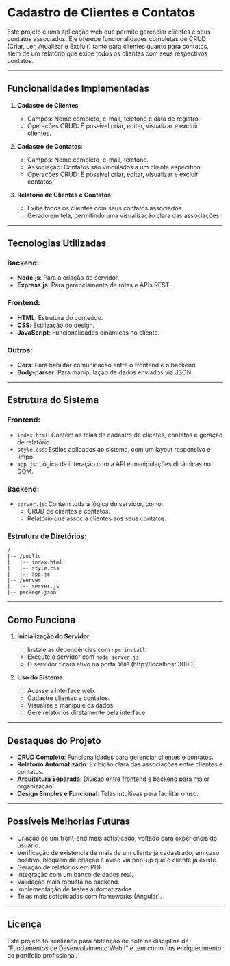 # Cadastro de Clientes e Contatos

Este projeto é uma aplicação web que permite gerenciar clientes e seus contatos associados. Ele oferece funcionalidades completas de CRUD (Criar, Ler, Atualizar e Excluir) tanto para clientes quanto para contatos, além de um relatório que exibe todos os clientes com seus respectivos contatos.

---

## Funcionalidades Implementadas

1. **Cadastro de Clientes**:
   - Campos: Nome completo, e-mail, telefone e data de registro.
   - Operações CRUD: É possível criar, editar, visualizar e excluir clientes.

2. **Cadastro de Contatos**:
   - Campos: Nome completo, e-mail, telefone.
   - Associação: Contatos são vinculados a um cliente específico.
   - Operações CRUD: É possível criar, editar, visualizar e excluir contatos.

3. **Relatório de Clientes e Contatos**:
   - Exibe todos os clientes com seus contatos associados.
   - Gerado em tela, permitindo uma visualização clara das associações.

---

## Tecnologias Utilizadas

### Backend:
- **Node.js**: Para a criação do servidor.
- **Express.js**: Para gerenciamento de rotas e APIs REST.

### Frontend:
- **HTML**: Estrutura do conteúdo.
- **CSS**: Estilização do design.
- **JavaScript**: Funcionalidades dinâmicas no cliente.

### Outros:
- **Cors**: Para habilitar comunicação entre o frontend e o backend.
- **Body-parser**: Para manipulação de dados enviados via JSON.

---

## Estrutura do Sistema

### Frontend:
- `index.html`: Contém as telas de cadastro de clientes, contatos e geração de relatório.
- `style.css`: Estilos aplicados ao sistema, com um layout responsivo e limpo.
- `app.js`: Lógica de interação com a API e manipulações dinâmicas no DOM.

### Backend:
- `server.js`: Contém toda a lógica do servidor, como:
  - CRUD de clientes e contatos.
  - Relatório que associa clientes aos seus contatos.

### Estrutura de Diretórios:
```
/
|-- /public
|   |-- index.html
|   |-- style.css
|   |-- app.js
|-- /server
|   |-- server.js
|-- package.json
```

---

## Como Funciona

1. **Inicialização do Servidor**:
   - Instale as dependências com `npm install`.
   - Execute o servidor com `node server.js`.
   - O servidor ficará ativo na porta `3000` (http://localhost:3000).

2. **Uso do Sistema**:
   - Acesse a interface web.
   - Cadastre clientes e contatos.
   - Visualize e manipule os dados.
   - Gere relatórios diretamente pela interface.

---

## Destaques do Projeto

- **CRUD Completo**: Funcionalidades para gerenciar clientes e contatos.
- **Relatório Automatizado**: Exibição clara das associações entre clientes e contatos.
- **Arquitetura Separada**: Divisão entre frontend e backend para maior organização.
- **Design Simples e Funcional**: Telas intuitivas para facilitar o uso.

---

## Possíveis Melhorias Futuras

- Criação de um front-end mais sofisticado, voltado para experiencia do usuario.
- Verificação de existencia de mais de um cliente já cadastrado, em caso positivo, bloqueio de criação e aviso via pop-up que o cliente já existe.
- Geração de relatórios em PDF.
- Integração com um banco de dados real.
- Validação mais robusta no backend.
- Implementação de testes automatizados.
- Telas mais sofisticadas com frameworks (Angular).

---

## Licença
Este projeto foi realizado para obtenção de nota na disciplina de "Fundamentos de Desenvolvimento Web I" e tem como fins enriquecimento de portifolio profissional.
